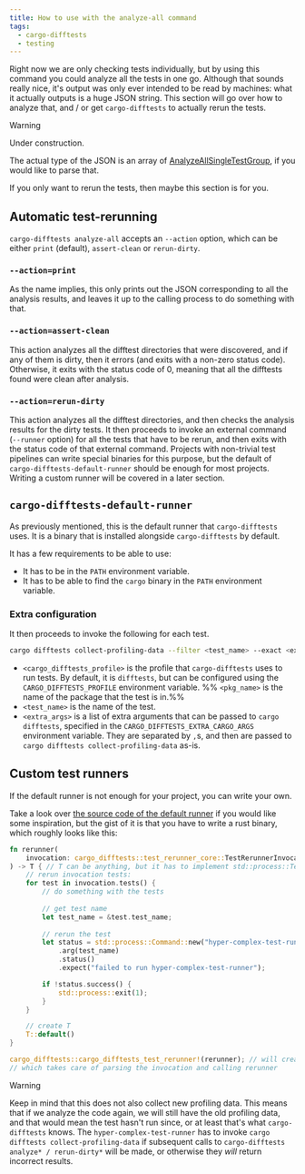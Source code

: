 ```yaml
---
title: How to use with the analyze-all command
tags:
  - cargo-difftests
  - testing
---
```


Right now we are only checking tests individually, but by using this command
you could analyze all the tests in one go. Although that sounds really nice,
it's output was only ever intended to be read by machines: what it actually
outputs is a huge JSON string. This section will go over how to analyze that,
and / or get `cargo-difftests` to actually rerun the tests.

>[!warning]
> Under construction.

The actual type of the JSON is an array of [AnalyzeAllSingleTestGroup],
if you would like to parse that.

If you only want to rerun the tests, then maybe this section is for you.

## Automatic test-rerunning

`cargo-difftests analyze-all` accepts an `--action` option, which can
be either `print` (default), `assert-clean` or `rerun-dirty`.

### `--action=print`

As the name implies, this only prints out the JSON corresponding to
all the analysis results, and leaves it up to the calling process to
do something with that.

### `--action=assert-clean`

This action analyzes all the difftest directories that were
discovered, and if any of them is dirty, then it errors (and
exits with a non-zero status code). Otherwise, it exits with
the status code of 0, meaning that all the difftests found
were clean after analysis.

### `--action=rerun-dirty`

This action analyzes all the difftest directories, and then
checks the analysis results for the dirty tests. It then
proceeds to invoke an external command (`--runner` option)
for all the tests that have to be rerun, and then exits with
the status code of that external command. Projects with non-trivial
test pipelines can write special binaries for this purpose, but
the default of `cargo-difftests-default-runner` should be enough
for most projects. Writing a custom runner will be covered in a
later section.

## `cargo-difftests-default-runner`

As previously mentioned, this is the default runner that
`cargo-difftests` uses. It is a binary that is installed
alongside `cargo-difftests` by default.

It has a few requirements to be able to use:
- It has to be in the `PATH` environment variable.
- It has to be able to find the `cargo` binary in the `PATH` environment variable.
### Extra configuration

It then proceeds to invoke the following for each test.

```bash
cargo difftests collect-profiling-data --filter <test_name> --exact <extra_args>
```

- `<cargo_difftests_profile>` is the profile that `cargo-difftests` uses to run tests.
  By default, it is `difftests`, but can be configured using the `CARGO_DIFFTESTS_PROFILE`
  environment variable.
%% `<pkg_name>` is the name of the package that the test is in.%%
- `<test_name>` is the name of the test.
- `<extra_args>` is a list of extra arguments that can be passed to `cargo difftests`,
  specified in the `CARGO_DIFFTESTS_EXTRA_CARGO_ARGS` environment variable. They are separated
  by `,`s, and then are passed to `cargo difftests collect-profiling-data` as-is.

## Custom test runners

If the default runner is not enough for your project, you can write your own.

Take a look over [the source code of the default runner][default-runner-source] if
you would like some inspiration, but the gist of it is that you have to write a rust
binary, which roughly looks like this:

```rust
fn rerunner(
    invocation: cargo_difftests::test_rerunner_core::TestRerunnerInvocation
) -> T { // T can be anything, but it has to implement std::process::Termination
    // rerun invocation tests:
    for test in invocation.tests() {
        // do something with the tests 
	    
	    // get test name
        let test_name = &test.test_name;
        
        // rerun the test
        let status = std::process::Command::new("hyper-complex-test-runner")
            .arg(test_name)
            .status()
            .expect("failed to run hyper-complex-test-runner");

        if !status.success() {
            std::process::exit(1);
        }
    }

    // create T
    T::default()
}

cargo_difftests::cargo_difftests_test_rerunner!(rerunner); // will create main
// which takes care of parsing the invocation and calling rerunner
```



>[!warning]
> Keep in mind that this does not also collect new profiling data. This means that if we analyze the code again, we will still have the old profiling data, and that would mean the test hasn't run since, or at least that's what `cargo-difftests` knows. The `hyper-complex-test-runner` has to invoke `cargo difftests collect-profiling-data` if subsequent calls to `cargo-difftests analyze* / rerun-dirty*` will be made, or otherwise they *will* return incorrect results.

[AnalyzeAllSingleTestGroup]: https://docs.rs/cargo-difftests/latest/cargo_difftests/struct.AnalyzeAllSingleTestGroup.html
[default-runner-source]: https://github.com/dnbln/cargo-difftests/blob/trunk/cargo-difftests/src/bin/cargo-difftests-default-rerunner.rs